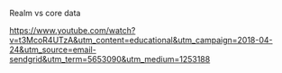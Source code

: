 Realm vs core data

https://www.youtube.com/watch?v=t3McoR4UTzA&utm_content=educational&utm_campaign=2018-04-24&utm_source=email-sendgrid&utm_term=5653090&utm_medium=1253188
